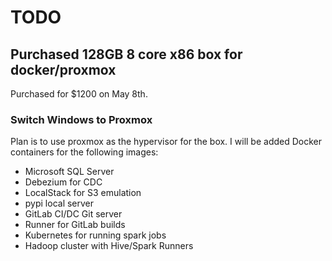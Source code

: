 # TODO

## Purchased 128GB 8 core x86 box for docker/proxmox

Purchased for $1200 on May 8th.

### Switch Windows to Proxmox

Plan is to use proxmox as the hypervisor for the box. I will be added Docker containers for the following images:

* Microsoft SQL Server
* Debezium for CDC
* LocalStack for S3 emulation
* pypi local server
* GitLab CI/DC Git server
* Runner for GitLab builds 
* Kubernetes for running spark jobs
* Hadoop cluster with Hive/Spark Runners
